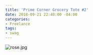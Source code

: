```yaml
---
title: 'Prime Corner Grocery Tote #2'
date: 2018-09-21 22:40:00 -04:00
categories:
- Freelance
tags:
- swag
---
```


![rose.jpg](/uploads/rose.jpg)